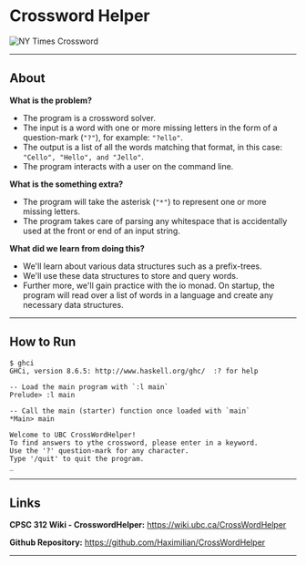 # Crossword Helper


![NY Times Crossword](https://wiki.ubc.ca/images/6/6f/NY_Times_Crossword.png)

___

## About

**What is the problem?**

- The program is a crossword solver.
- The input is a word with one or more missing letters in the form of a question-mark (`"?"`), for example: `"?ello"`.
- The output is a list of all the words matching that format, in this case: `"Cello", "Hello", and "Jello"`.
- The program interacts with a user on the command line.

**What is the something extra?**

- The program will take the asterisk (`"*"`) to represent one or more missing letters.
- The program takes care of parsing any whitespace that is accidentally used at the front or end of an input string.

**What did we learn from doing this?**

- We'll learn about various data structures such as a prefix-trees.
- We'll use these data structures to store and query words.
- Further more, we'll gain practice with the io monad. On startup, the program will read over a list of words in a language and create any necessary data structures.

___

## How to Run

```
$ ghci
GHCi, version 8.6.5: http://www.haskell.org/ghc/  :? for help

-- Load the main program with `:l main`
Prelude> :l main 

-- Call the main (starter) function once loaded with `main`
*Main> main

Welcome to UBC CrossWordHelper! 
To find answers to ythe crossword, please enter in a keyword. 
Use the '?' question-mark for any character. 
Type '/quit' to quit the program.
_

```

___

## Links

**CPSC 312 Wiki - CrosswordHelper:** 
https://wiki.ubc.ca/CrossWordHelper


**Github Repository:** 
https://github.com/Haximilian/CrossWordHelper

___
